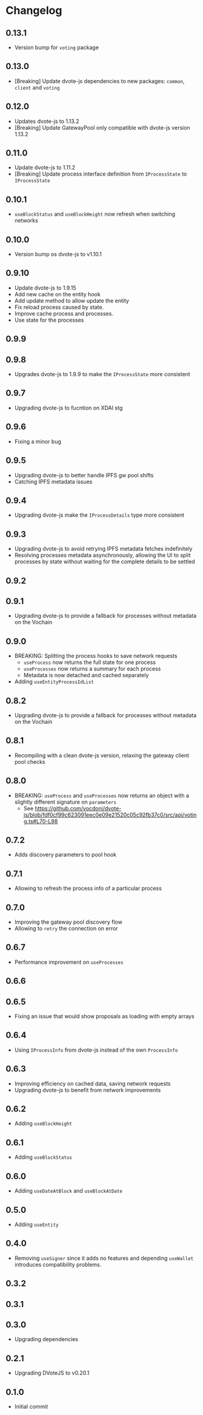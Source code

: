 # Changelog

## 0.13.1

- Version bump for `voting` package

## 0.13.0

- [Breaking] Update dvote-js dependencies to new packages: `common`, `client` and `voting`

## 0.12.0

- Updates dvote-js to 1.13.2
- [Breaking] Update GatewayPool only compatible with dvote-js version 1.13.2

## 0.11.0

- Update dvote-js to 1.11.2
- [Breaking] Update process interface definition from `IProcessState` to `IProcessState`

## 0.10.1

- `useBlockStatus` and `useBlockHeight` now refresh when switching networks

## 0.10.0
- Version bump os dvote-js to v1.10.1

## 0.9.10

- Update dvote-js to 1.9.15
- Add new cache on the entity hook
- Add update method to allow update the entity
- Fix reload process caused by state.
- Improve cache process and processes.
- Use state for the processes

## 0.9.9

## 0.9.8

- Upgrades dvote-js to 1.9.9 to make the `IProcessState` more consistent

## 0.9.7

- Upgrading dvote-js to fucntion on XDAI stg

## 0.9.6

- Fixing a minor bug

## 0.9.5

- Upgrading dvote-js to better handle IPFS gw pool shifts
- Catching IPFS metadata issues

## 0.9.4

- Upgrading dvote-js make the `IProcessDetails` type more consistent

## 0.9.3

- Upgrading dvote-js to avoid retrying IPFS metadata fetches indefinitely
- Resolving processes metadata asynchronously, allowing the UI to split processes by state without waiting for the complete details to be settled

## 0.9.2
## 0.9.1

- Upgrading dvote-js to provide a fallback for processes without metadata on the Vochain

## 0.9.0
- BREAKING: Splitting the process hooks to save network requests
  - `useProcess` now returns the full state for one process
  - `useProcesses` now returns a summary for each process
  - Metadata is now detached and cached separately
- Adding `useEntityProcessIdList`

## 0.8.2

- Upgrading dvote-js to provide a fallback for processes without metadata on the Vochain

## 0.8.1

- Recompiling with a clean dvote-js version, relaxing the gateway client pool checks

## 0.8.0

- BREAKING: `useProcess` and `useProcesses` now returns an object with a slightly different signature on `parameters`
  - See https://github.com/vocdoni/dvote-js/blob/fdf0cf99c623091eec0e09e21520c05c92fb37c0/src/api/voting.ts#L70-L98

## 0.7.2

- Adds discovery parameters to pool hook

## 0.7.1

- Allowing to refresh the process info of a particular process

## 0.7.0

- Improving the gateway pool discovery flow
- Allowing to `retry` the connection on error

## 0.6.7

- Performance improvement on `useProcesses`

## 0.6.6
## 0.6.5

- Fixing an issue that would show proposals as loading with empty arrays

## 0.6.4

- Using `IProcessInfo` from dvote-js instead of the own `ProcessInfo`

## 0.6.3

- Improving efficiency on cached data, saving network requests
- Upgrading dvote-js to benefit from network improvements

## 0.6.2

- Adding `useBlockHeight`

## 0.6.1

- Adding `useBlockStatus`

## 0.6.0

- Adding `useDateAtBlock` and `useBlockAtDate`

## 0.5.0

- Adding `useEntity`

## 0.4.0

- Removing `useSigner` since it adds no features and depending `useWallet` introduces compatibility problems.

## 0.3.2
## 0.3.1
## 0.3.0

- Upgrading dependencies

## 0.2.1

- Upgrading DVoteJS to v0.20.1

## 0.1.0

- Initial commit
